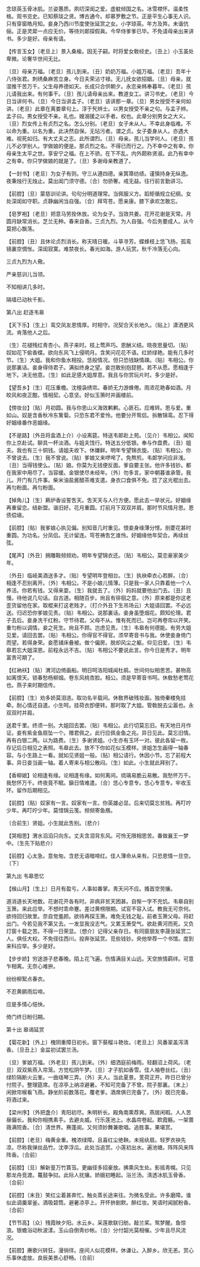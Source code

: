 <!-- { "loadSidebar": true } -->
念琼英玉骨冰肌。兰姿蕙质。夙叨深闺之爱。虚躭倾国之名。冰雪襟怀。温柔性格。观书览史。已知蔡琰之贤。博古通今。却慕罗敷之节。正是平生心事无人识。只有穿窗皓月知。妾身乃西川节度使张延赏之女。小字琼英。年方及筓。未谐伉俪。正是灵犀一点应无价。等待刘郞探假眞。今早侍爹爹已毕。不免请母亲出来讲书。多少是好。母亲有请。 

【传言玉女】〔老旦上〕景入桑楡。因无子嗣。时将爱女敎经史。〔丑上〕小玉虽处卑微。论奢华世间无比。

〔旦〕母亲万福。〔老旦〕孩儿到来。〔丑〕奶奶万福。小姐万福。〔老旦〕吾年十八侍张君。刺绣桑麻苦立身。今日夫荣沾寸禄。无儿抚女欲招姻。〔旦〕母亲。就湿推干苦万千。父生母养德如天。长成只合供朝夕。永恋亲帏奉暮年。〔老旦〕孩儿请我出来。有何事干。〔旦〕孩儿请母亲出来。教道女工。讲习书史。〔老旦〕今日当讲何书。〔旦〕今日当讲孟子。〔老旦〕该讲那一章。〔旦〕男女授受不亲何如讲。〔老旦〕此章在离娄章句上。淳于髠辨士。以男女授受不亲之句。与孟子辨。孟子曰。男女授受不亲。礼也。嫂溺援之以手者。权也。此章分别男女之大义。〔旦〕烈女传上有贞烈之名。怎么分别。〔老旦〕女子未从人。不幸此身临难。不以命为重。以名为重。此决然自保。无玷污者。谓之贞。女子委身从人。亦遇大难。视死如归。有大丈夫之志。此所谓烈。〔旦〕母亲。孩儿当学何人。〔老旦〕孩儿不必学别人。学做娘的便是。那贞烈之名。不得已而行之。乃不幸中之有幸。你母亲生太平之世。享安宁之福。在上不骄。在下不乱。内外颇称贤淑。此乃有幸中之有幸。你只学做娘的就是了。〔旦〕多谢母亲教道了。 

【一封书】〔老旦〕为女子有则。守三从遵四德。亲箕箒纺绩。谨愼持身无纵逸。夜秉烛行无烛止。莫出闺门须守德。〔合〕勿骄奢。戒无益。往行前言勤讲习。

【前腔】〔旦〕蒙慈训论讲。句句分明道理常。当佩服义方。蹈矩循规立纪纲。女处深闺如守职。贞静幽闲当自强。〔合〕拜穹苍。愿亲康。膝下承欢怎敢忘。

【皂罗袍】〔老旦〕把意马劳拴休放。论为女子。当效共姜。花开花谢是天常。月圆月缺常消长。芝兰无种。春来自香。三贞九烈。为人自强。今后务要成人。从今莫把心飘荡。

【前腔】〔丑〕且休论贞烈消长。称天晴日暖。斗草寻芳。蝶蜂枝上恁飞扬。孤鸾镜裏空惆怅。深闺寂寞。难禁夜长。春光如海。游人玩赏。秋千冷落无心向。

三贞九烈为人儆。

严亲慈训儿当领。

不知相讲几多时。

隔墙已动秋千影。 

第八出
赶逐韦皋

【天下乐】〔生上〕鸾交凤友恩情厚。时相守。况契合天长地久。〔贴上〕潇洒更风流。肯落他人之后。

〔生〕花褪残红靑杏小。燕子来时。枝上莺声巧。恩酬义结。晓夜思量切。〔贴〕奴如花下偷香蝶。欲向东风飞上侵明月。含笑问花花不语。红娇绿艳。能有几多时节。〔生〕大姐。我和你鱼水相投。恁般情况。但只恐钱缺情疎。〔贴〕韦相公。你说那裏话。妾身得侍君子。满拟终身之望。妾岂敢别抱琵琶。若不从愿。愿相逢于地下。决无他意。〔生〕如此足感大姐厚意。我且与你赏玩片时。多少是好。 

【望吾乡】〔生〕花压重檐。沈檀袅绣帘。春娇无力游蜂倦。雨浓花艳春如酒。月皎风和夜正酣。情相契。心意坚。好似玉箫时并画楼前。

【傍妆台】〔贴〕月初圆。我与你恩山义海效鹣鹣。心匪石。应难转。恩与爱。重如山。奴是含香秋冷东篱菊。只恐东君不爱怜。他要分开鸳侣。拆散锦鸾。忍下得好姻缘番作恶姻缘。

【不是路】〔外丑将盒酒上介〕小设离筵。特送韦郞赴上苑。〔见介〕韦相公。闻知你上京赴试。聊具一杯淡酒。与姐夫饯行。特送五分低银。奉与作盘费。〔丑〕姐夫。我也有三十铜钱。请姐夫收下。休嫌鲜。明年专望锦衣旋。〔贴〕韦相公。你不曾说去。〔生〕我不曾说。〔贴〕爹娘又来啰唣了。免熬煎。韦郞学问应非浅。〔丑〕当得钱使么。〔贴〕娘。你莫为无钱便反面。爹自要主张。他许多钱钞。都在我家中用尽了。当容缓。金银使尽未经年。〔外〕勿多言。家中朝暮谁承管。我儿。开门有几件事。柴米油盐酱醋茶难支遣。身衣口食俱不免。捻了这光棍出去。再匀粉面。再匀粉面。

【掉角儿】〔生〕爇炉香设誓吿天。吿天天与人行方便。愿此去一举状元。好姻缘再重留恋。结新盟。谐旧好。花月重圆。灯前月下双双并肩。那时节风情月思。恩债偿塡。

【前腔】〔贴〕我爹娘心执见偏。别知音几时重见。恨妾身缘薄分悭。剖菱花甚时重圆。为功名。分凤侣。无计留连。穹苍祷吿乞谁怜。好姻缘他年契合。再续丝弦。

【尾声】〔外丑〕拥雕鞍频频劝。明年专望锦衣还。〔贴〕韦相公。莫恋豪家美少年。

〔外丑〕临岐美酒送多才。〔贴〕专望明年登相台。〔生〕执袂牵衣心若醉。〔合〕相逢不忍别离开。〔外〕韦相公。不是小娘儿情薄。只是我一家人只靠着他一个人养活。你若有钱。又得来耍。〔生〕我就去了。〔外〕妈妈就要他出门去。〔丑〕且慢。待他说几句话。自古道。相随百步。尙且有徘徊之意。〔外〕原来都是你这老歪货留他在家。取棍来打这老贱才。〔打介外丑下生吊场云〕大姐请回罢。不必远送。归迟恐你爹娘见责。〔贴〕韦相公。说那裏话。妾身虽堕烟花。颇知伦理。君子去后。妾身洗干红粉。守节待君。父母不从。惟有死而已。岂可再卷帘以开笑。重匀粉以调情。妾之死生。尙且不顾。岂虑见责。〔生〕韦皋有何德能。有劳大姐见爱。请回去罢。〔贴〕韦相公。你得官不得官。须早寄音书与我。休使妾身倚门而望。若得身荣。妾愿铺床叠被。做个偏房。脱却风尘之躯。仰见旧爱。〔生〕韦皋若忘大姐深恩。前程永远不吉。〔贴〕韦相公不要说此言。你今日是秀才。明年富贵可期了。 

【红衲袄】〔贴〕渭河边倚画船。明日呵洛阳城闻杜鹃。世间何似相思苦。甚物高如离恨天。锁春愁杨柳烟。卷东风桃杏脸。相公。须是早寄音书呵。休敎愁老莺花也。燕子来时期信传。

【前腔】〔生〕劝多娇莫泪涟。取功名半载间。休敎界破残妆面。独倚秦楼免挂牵。耐心情还自遣。小生呵。挂荷衣卽便转。那时取了大姐。管敎脱去尘嚣也。永双双时并肩。

送君千里。终须一别。大姐回去罢。〔贴〕韦相公。此行切莫忘旧。有天地日月作证。妾有紫金鱼扇坠一个。赠君佩之。此行应佩金鱼之兆。异日见此。莫忘旧情。再有白银二两。以为路费。〔生〕多谢贤姐。小生亦有玉环一对。彼此各留一枚。存记后日相见之表照。韦皋此去。放不下你如花似玉模样。贤姐怎生画得一轴春容。与小生路上一看。就如见贤姐一般。〔贴〕相公请行。休因小节。忘了前程大事。异日妾当画一轴。着人寄来与相公散闷。〔生〕如此。小生就此拜别了。 

【香柳娘】论相逢有缘。论相逢有缘。如何离间。琉璃易脆云易散。我愁怀万千。我愁怀万千。终夜竟不眠。鎭日情难遣。〔合〕恁心专意专。恁心专意专。牢收玉环。留作后期相见。

【前腔】〔贴〕奴家有一言。奴家有一言。你英雄必显。后来切莫忘贫贱。再叮咛少年。再叮咛少年。莫惜锦云笺。频频寄鱼鴈。

〔合前生〕贤姐。小生就此吿别。〔悲介〕 

【哭相思】渭水滔滔只向东。丈夫含泪背东风。可怜无限相思苦。番做襄王一梦中。〔生先下贴悲介〕 

【前腔】心太急。意匆匆。含悲无语暗啼红。佳人薄命从来有。只恐恩情一旦空。〔下〕 

第九出
韦皋思忆

【缑山月】〔生上〕日月有盈亏。人事如番掌。靑天问不应。搔首空劳攘。

道消道长天地数。花谢花开各有时。非病非贫天困甚。自惭一字不充饥。韦皋自别玉箫。来此应举。不想时乖命蹇。差过黄榜限期。试官不容入试。教我无可奈何。欲待回归故里。奈自觉羞颜。欲待再探玉箫。难免无钱之耻。前者玉箫父母。将赶出门。今若见我不第又去。一发显我没志气。又累玉箫受气。欲赴黄河而死。又负灯窗十载之苦。不得一日荣显。〔想介〕记得父亲存日。有同窗朋友李晟张延赏二人。俱任大权。不免径往西川。投奔张延赏。觅些钱钞。央他举荐一个书馆。度到来科应举。多少是好。 

【步步娇】穷途游子悲春晚。陌上花飞遍。伤情满目关山远。天空旅情羁绊。可意乍相离。无奈心难拚。

纷纷柳絮点春衣。

不忍黄鹂雨后啼。

应是多情心悒怏。

倚门终日盼归期。 

第十出
皋谒延赏

【菊花新】〔外上〕槐阴重障日初长。窗下葵榴斗艳妆。〔老旦上〕风番翠盖泻淸香。〔旦丑上〕金盆初试罢兰汤。

〔旦〕爹娘万福。〔外老旦〕孩儿到来。〔外〕细洒庭前梅雨。轻翻沼上荷风。〔老旦〕双双紫燕入帘笼。方觉松阴午梦。〔旦〕才子肌如香雪。佳人袖卷丝红。〔丑〕绿阶隔断火云峯。一曲瑶琴三弄。〔外〕夫人。当此夏景。芰荷正开。昨日已曾分付院子。整理筵席。在凉亭上纳凉避暑。不知可完备了不曾。院子那裏。〔末上〕闲掀帘幙看飞燕。静坐阶前数落花。覆老爹。酒席俱已完备了。〔外〕旣已完备。将酒过来。 

【梁州序】〔外把盏介〕靑阳初尽。朱明析长。殿角南熏荐爽。燕居闲暇。人人苦昼偏长。我和你相携素手。去避炎威。行乐莲池上。水晶帘卷起。飮霞觞。一架蔷薇满院香。〔合〕淸世界。赛蓬阆。又何须妙舞兼歌唱。追胜事。果堪赏。

【前腔】〔老旦〕梅黄金重。槐浓绿障。且喜红尘绝鞅。未摇纨扇。轻罗衣袂先凉。尽称我弹丝品竹。沈李浮瓜。此处当追赏。小莲初出水。遍池塘。阵阵风来阵阵香。〔合前〕 

【前腔】〔旦〕解新篁万竹篔筜。更幽径多招豪放。拂熏风生处。影摇靑幌。只见那龙舟竞渡。鼍鼓争挝。此际人扰攘。娇娥初睡起。浴兰汤。淸透冰肌玉骨香。〔合前〕 

【前腔】〔末丑〕笑红尘着甚奔忙。触炎蒸长途来往。为微名受此。许多磨障。谁似此调羹翠釜。酒吸碧筒。避暑凉亭上。开怀拚剧飮。醉红妆。笑语时闻腻粉香。〔合前〕 

【节节高】〔众〕残霞映夕阳。水云乡。采莲歌联归舫。敲兰桨。鸳梦醒。鱼惊浪。银蟾浴动秋波漾。玉山自倒靑纱帐。〔合〕分付韶光莫相催。少年且尽风流况。

【前腔】赓歌兴转狂。漫徜徉。座间人似花模样。休谦让。入醉乡。欣无恙。赏心乐事休虚放。良辰美景心舒畅。〔合前〕 

